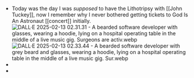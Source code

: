 - Today was the day I was _supposed_ to have the Lithotripsy with [[John Tuckey]], now I remember why I never bothered getting tickets to God Is An Astronaut [[concert]] initially.
  ![DALL·E 2025-02-13 02.31.31 - A bearded software developer with glasses, wearing a hoodie, lying on a hospital operating table in the middle of a live music gig. Surgeons are activ.webp](../assets/DALL·E_2025-02-13_02.31.31_-_A_bearded_software_developer_with_glasses,_wearing_a_hoodie,_lying_on_a_hospital_operating_table_in_the_middle_of_a_live_music_gig._Surgeons_are_activ_1739367132847_0.webp)
  ![DALL·E 2025-02-13 02.33.44 - A bearded software developer with grey beard and glasses, wearing a hoodie, lying on a hospital operating table in the middle of a live music gig. Sur.webp](../assets/DALL·E_2025-02-13_02.33.44_-_A_bearded_software_developer_with_grey_beard_and_glasses,_wearing_a_hoodie,_lying_on_a_hospital_operating_table_in_the_middle_of_a_live_music_gig._Sur_1739367245114_0.webp)
-
-